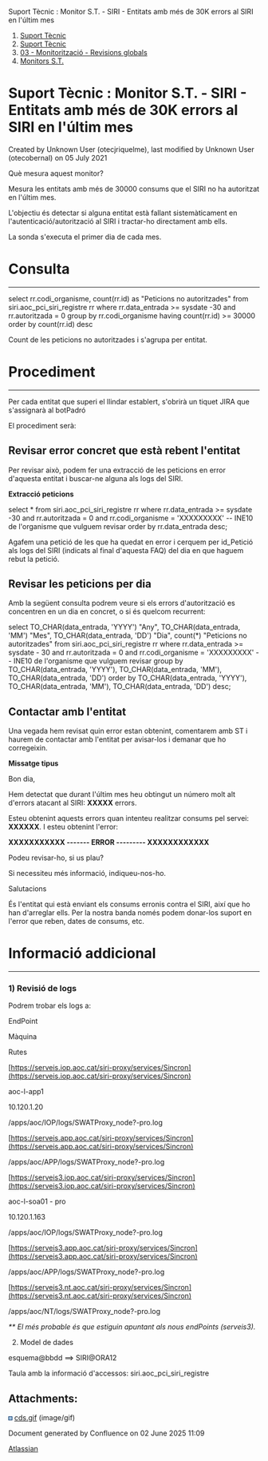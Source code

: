 Suport Tècnic : Monitor S.T. - SIRI - Entitats amb més de 30K errors al SIRI en l'últim mes  

1.  [Suport Tècnic](index.html)
2.  [Suport Tècnic](13893782.html)
3.  [03 - Monitorització - Revisions globals](26313327.html)
4.  [Monitors S.T.](Monitors-S.T._41522177.html)

Suport Tècnic : Monitor S.T. - SIRI - Entitats amb més de 30K errors al SIRI en l'últim mes
===========================================================================================

Created by Unknown User (otecjriquelme), last modified by Unknown User (otecobernal) on 05 July 2021

Què mesura aquest monitor?

Mesura les entitats amb més de 30000 consums que el SIRI no ha autoritzat en l'últim mes.

L'objectiu és detectar si alguna entitat està fallant sistemàticament en l'autenticació/autorització al SIRI i tractar-ho directament amb ells.

La sonda s'executa el primer dia de cada mes.

  

**Consulta**
============

* * *

select rr.codi\_organisme, count(rr.id) as "Peticions no autoritzades"
from siri.aoc\_pci\_siri\_registre rr
where rr.data\_entrada >= sysdate -30
and rr.autoritzada = 0
group by rr.codi\_organisme
having count(rr.id) >= 30000
order by count(rr.id) desc

Count de les peticions no autoritzades i s'agrupa per entitat.

**Procediment**
===============

* * *

Per cada entitat que superi el llindar establert, s'obrirà un tiquet JIRA que s'assignarà al botPadró

El procediment serà:

Revisar error concret que està rebent l'entitat
-----------------------------------------------

Per revisar això, podem fer una extracció de les peticions en error d'aquesta entitat i buscar-ne alguna als logs del SIRI.

**Extracció peticions**

select \*
from siri.aoc\_pci\_siri\_registre rr
where rr.data\_entrada >= sysdate -30
and rr.autoritzada = 0
and rr.codi\_organisme = 'XXXXXXXXX' -- INE10 de l'organisme que vulguem revisar
order by rr.data\_entrada desc;

Agafem una petició de les que ha quedat en error i cerquem per id\_Petició als logs del SIRI (indicats al final d'aquesta FAQ) del dia en que haguem rebut la petició.

Revisar les peticions per dia
-----------------------------

Amb la següent consulta podrem veure si els errors d'autorització es concentren en un dia en concret, o si és quelcom recurrent:

select TO\_CHAR(data\_entrada, 'YYYY') "Any",
       TO\_CHAR(data\_entrada, 'MM') "Mes",
       TO\_CHAR(data\_entrada, 'DD') "Dia",
       count(\*) "Peticions no autoritzades"
  from siri.aoc\_pci\_siri\_registre rr
 where rr.data\_entrada >= sysdate - 30
   and rr.autoritzada = 0
   and rr.codi\_organisme = 'XXXXXXXXX' -- INE10 de l'organisme que vulguem revisar
 group by TO\_CHAR(data\_entrada, 'YYYY'),
          TO\_CHAR(data\_entrada, 'MM'),
          TO\_CHAR(data\_entrada, 'DD')
 order by TO\_CHAR(data\_entrada, 'YYYY'),
          TO\_CHAR(data\_entrada, 'MM'),
          TO\_CHAR(data\_entrada, 'DD') desc;

Contactar amb l'entitat
-----------------------

Una vegada hem revisat quin error estan obtenint, comentarem amb ST i haurem de contactar amb l'entitat per avisar-los i demanar que ho corregeixin.

**Missatge tipus**

Bon dia,

Hem detectat que durant l'últim mes heu obtingut un número molt alt d'errors atacant al SIRI: **XXXXX** errors.

Esteu obtenint aquests errors quan intenteu realitzar consums pel servei: **XXXXXX**. I esteu obtenint l'error:

**XXXXXXXXXXX ------- ERROR --------- XXXXXXXXXXXX**

Podeu revisar-ho, si us plau?

Si necessiteu més informació, indiqueu-nos-ho.

Salutacions

És l'entitat qui està enviant els consums erronis contra el SIRI, així que ho han d'arreglar ells. Per la nostra banda només podem donar-los suport en l'error que reben, dates de consums, etc.

**Informació addicional**
=========================

* * *

### 1) Revisió de logs

Podrem trobar els logs a:

EndPoint

Màquina

Rutes

[https://serveis.iop.aoc.cat/siri-proxy/services/Sincron](https://serveis.iop.aoc.cat/siri-proxy/services/Sincron)

aoc-l-app1

10.120.1.20

/apps/aoc/IOP/logs/SWATProxy\_node?-pro.log

[https://serveis.app.aoc.cat/siri-proxy/services/Sincron](https://serveis.app.aoc.cat/siri-proxy/services/Sincron)

/apps/aoc/APP/logs/SWATProxy\_node?-pro.log

[https://serveis3.iop.aoc.cat/siri-proxy/services/Sincron](https://serveis3.iop.aoc.cat/siri-proxy/services/Sincron)

aoc-l-soa01 - pro

10.120.1.163

/apps/aoc/IOP/logs/SWATProxy\_node?-pro.log

[https://serveis3.app.aoc.cat/siri-proxy/services/Sincron](https://serveis3.app.aoc.cat/siri-proxy/services/Sincron)

/apps/aoc/APP/logs/SWATProxy\_node?-pro.log

[https://serveis3.nt.aoc.cat/siri-proxy/services/Sincron](https://serveis3.nt.aoc.cat/siri-proxy/services/Sincron)

/apps/aoc/NT/logs/SWATProxy\_node?-pro.log

_\*\* El més probable és que estiguin apuntant als nous endPoints (serveis3)._

  

2) Model de dades

esquema@bbdd ==> SIRI@ORA12

Taula amb la informació d'accessos: siri.aoc\_pci\_siri\_registre

####   
  

####   
  

Attachments:
------------

![](images/icons/bullet_blue.gif) [cds.gif](attachments/41523598/41523599.gif) (image/gif)  

Document generated by Confluence on 02 June 2025 11:09

[Atlassian](http://www.atlassian.com/)